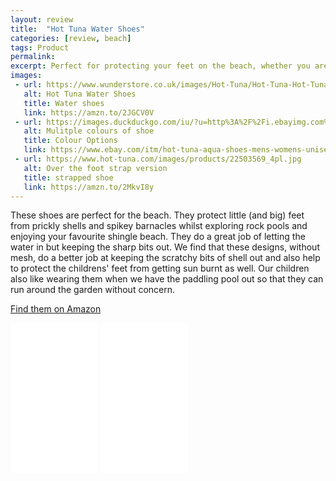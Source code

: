 ```yaml
---
layout: review
title:  "Hot Tuna Water Shoes"
categories: [review, beach]
tags: Product
permalink: 
excerpt: Perfect for protecting your feet on the beach, whether you are rummaging through rock pools or enjoying a shingle beach.
images:
 - url: https://www.wunderstore.co.uk/images/Hot-Tuna/Hot-Tuna-Hot-Tuna-Splasher-Aqua-Shoes-Adults-Black-Green-7-UK-1115208035.jpg
   alt: Hot Tuna Water Shoes
   title: Water shoes
   link: https://amzn.to/2JGCV0V
 - url: https://images.duckduckgo.com/iu/?u=http%3A%2F%2Fi.ebayimg.com%2Fimages%2Fi%2F391101562971-0-1%2Fs-l1000.jpg&f=1
   alt: Mulitple colours of shoe
   title: Colour Options
   link: https://www.ebay.com/itm/hot-tuna-aqua-shoes-mens-womens-unisex-beach-pool-sandals-sea-swim-surf-water-/391101562971
 - url: https://www.hot-tuna.com/images/products/22503569_4pl.jpg
   alt: Over the foot strap version
   title: strapped shoe
   link: https://amzn.to/2MkvI8y
---
```




These shoes are perfect for the beach.  They protect little (and big) feet from prickly shells and spikey barnacles whilst exploring rock pools and enjoying your favourite shingle beach.  They do a great job of letting the water in but keeping the sharp bits out.  We find that these designs, without mesh, do a better job at keeping the scratchy bits of shell out and also help to protect the childrens' feet from getting sun burnt as well.  Our children also like wearing them when we have the paddling pool out so that they can run around the garden without concern.

<a href="https://amzn.to/2JGCV0V" target="_blank" title="recommend Hot Tuna water shoes">Find them on Amazon</a>

<iframe style="width:140px;height:240px;" marginwidth="0" marginheight="0" scrolling="no" frameborder="0" src="//ws-eu.amazon-adsystem.com/widgets/q?ServiceVersion=20070822&OneJS=1&Operation=GetAdHtml&MarketPlace=GB&source=ac&ref=qf_sp_asin_til&ad_type=product_link&tracking_id=justaddapicni-21&marketplace=amazon&region=GB&placement=B071W4MN4D&asins=B071W4MN4D&linkId=8427f2bfa89eae6c1f0e5f41317679f6&show_border=false&link_opens_in_new_window=true&price_color=333333&title_color=0066c0&bg_color=ffffff">
</iframe>

<iframe style="width:140px;height:240px;" marginwidth="0" marginheight="0" scrolling="no" frameborder="0" src="//ws-eu.amazon-adsystem.com/widgets/q?ServiceVersion=20070822&OneJS=1&Operation=GetAdHtml&MarketPlace=GB&source=ac&ref=qf_sp_asin_til&ad_type=product_link&tracking_id=justaddapicni-21&marketplace=amazon&region=GB&placement=B071J6HRZL&asins=B071J6HRZL&linkId=daabeb909201a93958848046d5532c73&show_border=false&link_opens_in_new_window=true&price_color=333333&title_color=0066c0&bg_color=ffffff">
    </iframe>
